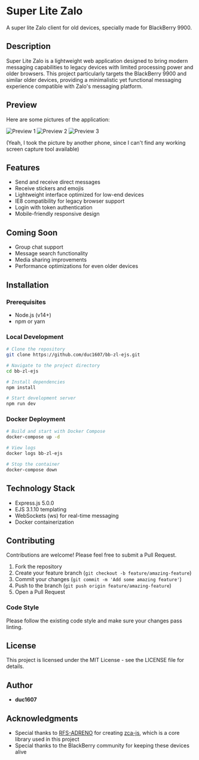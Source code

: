 # Super Lite Zalo

A super lite Zalo client for old devices, specially made for BlackBerry 9900.

## Description

Super Lite Zalo is a lightweight web application designed to bring modern messaging capabilities to legacy devices with limited processing power and older browsers. This project particularly targets the BlackBerry 9900 and similar older devices, providing a minimalistic yet functional messaging experience compatible with Zalo's messaging platform.

## Preview

Here are some pictures of the application:

![Preview 1](/public/images/preview-1.jpg)
![Preview 2](/public/images/preview-2.jpg)
![Preview 3](/public/images/preview-3.jpg)

(Yeah, I took the picture by another phone, since I can't find any working screen capture tool available)

## Features

- Send and receive direct messages
- Receive stickers and emojis
- Lightweight interface optimized for low-end devices
- IE8 compatibility for legacy browser support
- Login with token authentication
- Mobile-friendly responsive design

## Coming Soon

- Group chat support
- Message search functionality
- Media sharing improvements
- Performance optimizations for even older devices

## Installation

### Prerequisites

- Node.js (v14+)
- npm or yarn

### Local Development

```bash
# Clone the repository
git clone https://github.com/duc1607/bb-zl-ejs.git

# Navigate to the project directory
cd bb-zl-ejs

# Install dependencies
npm install

# Start development server
npm run dev
```

### Docker Deployment

```bash
# Build and start with Docker Compose
docker-compose up -d

# View logs
docker logs bb-zl-ejs

# Stop the container
docker-compose down
```

## Technology Stack

- Express.js 5.0.0
- EJS 3.1.10 templating
- WebSockets (ws) for real-time messaging
- Docker containerization

## Contributing

Contributions are welcome! Please feel free to submit a Pull Request.

1. Fork the repository
2. Create your feature branch (`git checkout -b feature/amazing-feature`)
3. Commit your changes (`git commit -m 'Add some amazing feature'`)
4. Push to the branch (`git push origin feature/amazing-feature`)
5. Open a Pull Request

### Code Style

Please follow the existing code style and make sure your changes pass linting.

## License

This project is licensed under the MIT License - see the LICENSE file for details.

## Author

- **duc1607**

## Acknowledgments

- Special thanks to [RFS-ADRENO](https://github.com/RFS-ADRENO) for creating [zca-js](https://github.com/RFS-ADRENO/zca-js), which is a core library used in this project
- Special thanks to the BlackBerry community for keeping these devices alive
